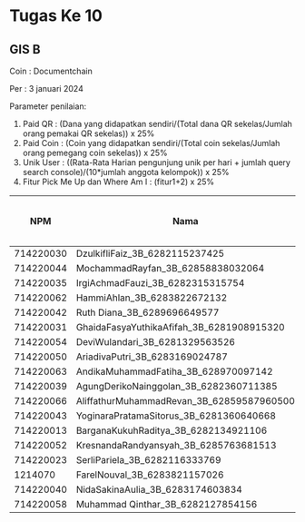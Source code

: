 # Tugas Ke 10

## GIS   B
Coin : Documentchain

Per : 3 januari 2024

Parameter penilaian:
1. Paid QR : (Dana yang didapatkan sendiri/(Total dana QR sekelas/Jumlah orang pemakai QR sekelas))  x  25%
2. Paid Coin : (Coin yang didapatkan sendiri/(Total coin sekelas/Jumlah orang pemegang coin sekelas))  x  25%
3. Unik User : ((Rata-Rata Harian pengunjung unik per hari + jumlah query search console)/(10*jumlah anggota kelompok)) x 25%
4. Fitur Pick Me Up dan Where Am I : (fitur1+2) x 25%


| NPM | Nama | Paid QR | Paid Coin | Unik User / Hari | CSS Mobile Friendly | Fitur Where Am I | Fitur Pick Me Up | 
|----------|----------|----------|----------|----------|----------|----------|----------|
| 714220030 | DzulkifliFaiz_3B_6282115237425   | 0 | 24 | - | - | - | 0 |
| 714220044 | MochammadRayfan_3B_62858838032064  | 0 | 10 | - | - | - | 0 |
| 714220035 | IrgiAchmadFauzi_3B_6282315315754   | 0 | 12 | - | - | - | 0 |
| 714220062 | HammiAhlan_3B_6283822672132  | 15.062 | 0 | - | - | - | 0 |
| 714220042 | Ruth Diana_3B_6289696649577  | 15.042 | - | - | - | - | 0 |
| 714220031 | GhaidaFasyaYuthikaAfifah_3B_6281908915320  | 15.031 | - | - | - | - | 0 |
| 714220054 | DeviWulandari_3B_6281329563526  | 15.054 | - | - | - | - | 0 |
| 714220050 | AriadivaPutri_3B_6283169024787  | 15.050 | - | - | - | - | 0 |
| 714220063 | AndikaMuhammadFatiha_3B_628970097142  | 15.063 | 112 | - | - | - | 0 |
| 714220039 | AgungDerikoNainggolan_3B_6282360711385  | 15.039 | - | - | - | - | 0 |
| 714220066 | AliffathurMuhammadRevan_3B_62859587960500  | 15.066 | - | - | - | - | 0 |
| 714220043 | YoginaraPratamaSitorus_3B_6281360640668  | 15.043 | - | - | - | - | 0 |
| 714220013 | BarganaKukuhRaditya_3B_6282134921106  | 15.013 | - | - | - | - | 0 |
| 714220052 | KresnandaRandyansyah_3B_6285763681513  | 20.052 | - | - | - | - | 0 |
| 714220023 | SerliPariela_3B_6282116333769  | 15.000 | - | - | - | - | 0 |
| 1214070 | FarelNouval_3B_6283821157026  | 15.026 | - | - | - | - | 0 |
| 714220040 | NidaSakinaAulia_3B_6283174603834 | 15.040 | - | - | - | - | 0 |
| 714220058 | Muhammad Qinthar_3B_6282127854156 | 15.040 | - | - | - | - | 0 |

